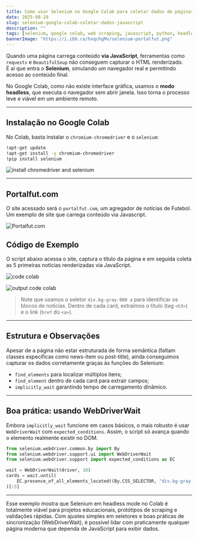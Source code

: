 ```yaml
---
title: Como usar Selenium no Google Colab para coletar dados de páginas que usam JavaScript
date: 2025-08-29
slug: selenium-google-colab-coletar-dados-javascript
description: ""
tags: [selenium, google colab, web scraping, javascript, python, headless, scraping avançado]
bannerImage: "https://i.ibb.co/hxqchgMv/selenium-portalfut.png"
---
```


Quando uma página carrega conteúdo **via JavaScript**, ferramentas como `requests` e `BeautifulSoup` não conseguem capturar o HTML renderizado.  
É aí que entra o **Selenium**, simulando um navegador real e permitindo acesso ao conteúdo final.  

No Google Colab, como não existe interface gráfica, usamos o **modo headless**, que executa o navegador sem abrir janela. Isso torna o processo leve e viável em um ambiente remoto.

---

## Instalação no Google Colab  

No Colab, basta instalar o `chromium-chromedriver` e o `selenium`:

```bash
!apt-get update
!apt-get install -y chromium-chromedriver
!pip install selenium
```

![install chromedriver and selenium](https://i.ibb.co/cS8pRZns/Screenshot-2025-08-28-at-11-25-00-Untitled0-ipynb-Colab.png)

---

## Portalfut.com

O site acessado será o `portalfut.com`, um agregador de notícias de Futebol. Um exemplo de site que carrega conteúdo via Javascript.

![Portalfut.com](https://i.ibb.co/p6dysWyn/Screenshot-2025-08-28-at-11-27-02-Portal-Fut-Not-cias-e-Agenda-de-Futebol.png)

## Código de Exemplo

O script abaixo acessa o site, captura o título da página e em seguida coleta as 5 primeiras notícias renderizadas via JavaScript.

![code colab](https://i.ibb.co/9H7x1dF1/Screenshot-2025-08-28-at-11-25-27-Untitled0-ipynb-Colab.png)

![output code colab](https://i.ibb.co/XkF0CYY7/Screenshot-2025-08-28-at-11-28-15-Untitled0-ipynb-Colab.png)


> Note que usamos o seletor `div.bg-gray-900 a` para identificar os blocos de notícias. Dentro de cada card, extraímos o título (tag `<h3>`) e o link (`href` do `<a>`).

---

## Estrutura e Observações

Apesar de a página não estar estruturada de forma semântica (faltam classes específicas como news-item ou post-title), ainda conseguimos capturar os dados corretamente graças às funções do Selenium:

- `find_elements` para localizar múltiplos itens;
- `find_element` dentro de cada card para extrair campos;
- `implicitly_wait` garantindo tempo de carregamento dinâmico.

---

## Boa prática: usando WebDriverWait

Embora `implicitly_wait` funcione em casos básicos, o mais robusto é usar `WebDriverWait` com `expected_conditions`. Assim, o script só avança quando o elemento realmente existir no DOM.

```python
from selenium.webdriver.common.by import By
from selenium.webdriver.support.ui import WebDriverWait
from selenium.webdriver.support import expected_conditions as EC

wait = WebDriverWait(driver, 10)
cards = wait.until(
    EC.presence_of_all_elements_located((By.CSS_SELECTOR, "div.bg-gray-900 a"))
)[:5]
```

---

Esse exemplo mostra que Selenium em headless mode no Colab é totalmente viável para projetos educacionais, protótipos de scraping e validações rápidas.
Com ajustes simples em seletores e boas práticas de sincronização (WebDriverWait), é possível lidar com praticamente qualquer página moderna que dependa de JavaScript para exibir dados.
